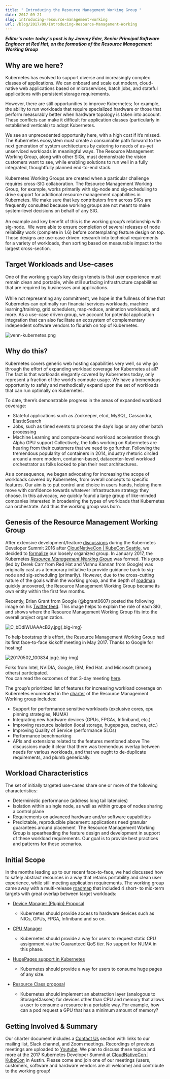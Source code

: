 ```yaml
---
title: " Introducing the Resource Management Working Group "
date: 2017-09-21
slug: introducing-resource-management-working
url: /blog/2017/09/Introducing-Resource-Management-Working
---
```

_**Editor's note: today's post is by Jeremy Eder, Senior Principal Software Engineer at Red Hat, on the formation of the Resource Management Working Group**_  

## Why are we here?
Kubernetes has evolved to support diverse and increasingly complex classes of applications. We can onboard and scale out modern, cloud-native web applications based on microservices, batch jobs, and stateful applications with persistent storage requirements.  

 However, there are still opportunities to improve Kubernetes; for example, the ability to run workloads that require specialized hardware or those that perform measurably better when hardware topology is taken into account. These conflicts can make it difficult for application classes (particularly in established verticals) to adopt Kubernetes.   

 We see an unprecedented opportunity here, with a high cost if it’s missed. The Kubernetes ecosystem must create a consumable path forward to the next generation of system architectures by catering to needs of as-yet unserviced workloads in meaningful ways. The Resource Management Working Group, along with other SIGs, must demonstrate the vision customers want to see, while enabling solutions to run well in a fully integrated, thoughtfully planned end-to-end stack.   
&nbsp;   
Kubernetes Working Groups are created when a particular challenge requires cross-SIG collaboration. The Resource Management Working Group, for example, works primarily with sig-node and sig-scheduling to drive support for additional resource management capabilities in Kubernetes. We make sure that key contributors from across SIGs are frequently consulted because working groups are not meant to make system-level decisions on behalf of any SIG.   
&nbsp;   
An example and key benefit of this is the working group’s relationship with sig-node. &nbsp;We were able to ensure completion of several releases of node reliability work (complete in 1.6) before contemplating feature design on top. Those designs are use-case driven: research into technical requirements for a variety of workloads, then sorting based on measurable impact to the largest cross-section.   

## Target Workloads and Use-cases
One of the working group’s key design tenets is that user experience must remain clean and portable, while still surfacing infrastructure capabilities that are required by businesses and applications.   
&nbsp;   
While not representing any commitment, we hope in the fullness of time that Kubernetes can optimally run financial services workloads, machine learning/training, grid schedulers, map-reduce, animation workloads, and more. As a use-case driven group, we account for potential application integration that can also facilitate an ecosystem of complementary independent software vendors to flourish on top of Kubernetes.   



 ![venn-kubernetes.png](https://lh6.googleusercontent.com/HFbnRmEIQZ43lBGRvUPZaPe-NGDoCoQVMglola-sZXdkUAbgiZiEB_ktbebPPMPY9D3p1tXj9toTjp_tZUjiQTHukl3ir_DE-_6yix0xWIr4-yJnrPA9zWBLzTFXBM0DhTURHLd6)

## Why do this?
Kubernetes covers generic web hosting capabilities very well, so why go through the effort of expanding workload coverage for Kubernetes at all? The fact is that workloads elegantly covered by Kubernetes today, only represent a fraction of the world’s compute usage. We have a tremendous opportunity to safely and methodically expand upon the set of workloads that can run optimally on Kubernetes.  

 To date, there’s demonstrable progress in the areas of expanded workload coverage:   

- Stateful applications such as Zookeeper, etcd, MySQL, Cassandra, ElasticSearch
- Jobs, such as timed events to process the day’s logs or any other batch processing
- Machine Learning and compute-bound workload acceleration through Alpha GPU support
Collectively, the folks working on Kubernetes are hearing from their customers that we need to go further. Following the tremendous popularity of containers in 2014, industry rhetoric circled around a more modern, container-based, datacenter-level workload orchestrator as folks looked to plan their next architectures.   

 As a consequence, we began advocating for increasing the scope of workloads covered by Kubernetes, from overall concepts to specific features. Our aim is to put control and choice in users hands, helping them move with confidence towards whatever infrastructure strategy they choose. In this advocacy, we quickly found a large group of like-minded companies interested in broadening the types of workloads that Kubernetes can orchestrate. And thus the working group was born.   

## Genesis of the Resource Management Working Group
After extensive development/feature [discussions](https://docs.google.com/document/d/1p7scsTPzPyouktBFTxu4RhRwW8yUn5Lj7VGY9SaOo-8/edit?ts=5824ee1f) during the Kubernetes Developer Summit 2016 after [CloudNativeCon | KubeCon Seattle](http://events.linuxfoundation.org/events/kubecon/program/schedule), we decided to [formalize](https://groups.google.com/d/msg/kubernetes-dev/Sb0VlXOM8eQ/La3YCe2-CgAJ) our loosely organized group. In January 2017, the Kubernetes _[Resource Management Working Group](https://github.com/kubernetes/community/tree/master/wg-resource-management)_ was formed. This group (led by Derek Carr from Red Hat and Vishnu Kannan from Google) was originally cast as a temporary initiative to provide guidance back to sig-node and sig-scheduling (primarily). However, due to the cross-cutting nature of the goals within the working group, and the depth of [roadmap](https://docs.google.com/spreadsheets/d/1NWarIgtSLsq3izc5wOzV7ItdhDNRd-6oBVawmvs-LGw/edit) quickly uncovered, the Resource Management Working Group became its own entity within the first few months.   

 Recently, Brian Grant from Google (@bgrant0607) posted the following image on his [Twitter feed](https://twitter.com/bgrant0607/status/862091393723842561). This image helps to explain the role of each SIG, and shows where the Resource Management Working Group fits into the overall project organization.   

  ![C_bDdiWUAAAcB2y.jpg](https://lh4.googleusercontent.com/P9CFdgJK3pdaKkqefpYwoLHkaT--ntJQ0XZT5FbO5TlZtwnvepaO0eCOwxlUYKAsZqZFfOw78_6nEJfY89x3j1w_nHaVqUj7sBTpcAA4g80MoQy5-n3YU7GI8-IFwHUo85cy-rCc){.big-img}  

 To help bootstrap this effort, the Resource Management Working Group had its first face-to-face kickoff meeting in May 2017. Thanks to Google for hosting!   

  ![20170502_100834.jpg](https://lh3.googleusercontent.com/eL16-GnX335XcVta2u8nt3UgtoJMGuo2Xfqj3SJ34slepm_xzl6G4WmcBtFIIiaw_gYi-h5FsMnXA8GCl3xqhZGy44Gt6GmB5Ajy4McCdANkFQUy26z02e5rZU88lN-NFO774GgE){:.big-img}

 Folks from Intel, NVIDIA, Google, IBM, Red Hat. and Microsoft (among others) participated.&nbsp;  
You can read the outcomes of that 3-day meeting [here](https://docs.google.com/document/d/13_nk75eItkpbgZOt62In3jj0YuPbGPC_NnvSCHpgvUM/edit).  

 The group’s prioritized list of features for increasing workload coverage on Kubernetes enumerated in the [charter](https://github.com/kubernetes/community/tree/master/wg-resource-management) of the Resource Management Working group includes:   

- Support for performance sensitive workloads (exclusive cores, cpu pinning strategies, NUMA)
- Integrating new hardware devices (GPUs, FPGAs, Infiniband, etc.)
- Improving resource isolation (local storage, hugepages, caches, etc.)
- Improving Quality of Service (performance SLOs)
- Performance benchmarking
- APIs and extensions related to the features mentioned above
The discussions made it clear that there was tremendous overlap between needs for various workloads, and that we ought to de-duplicate requirements, and plumb generically.  

## Workload Characteristics
The set of initially targeted use-cases share one or more of the following characteristics:  

- Deterministic performance (address long tail latencies)
- Isolation within a single node, as well as within groups of nodes sharing a control plane
- Requirements on advanced hardware and/or software capabilities
- Predictable, reproducible placement: applications need granular guarantees around placement&nbsp;
The Resource Management Working Group is spearheading the feature design and development in support of these workload requirements. Our goal is to provide best practices and patterns for these scenarios.  

## Initial Scope
In the months leading up to our recent face-to-face, we had discussed how to safely abstract resources in a way that retains portability and clean user experience, while still meeting application requirements. The working group came away with a multi-release [roadmap](https://docs.google.com/spreadsheets/d/1NWarIgtSLsq3izc5wOzV7ItdhDNRd-6oBVawmvs-LGw/edit) that included 4 short- to mid-term targets with great overlap between target workloads:  

- [Device Manager (Plugin) Proposal](https://github.com/kubernetes/community/blob/master/contributors/design-proposals/resource-management/device-plugin.md)

  - Kubernetes should provide access to hardware devices such as NICs, GPUs, FPGA, Infiniband and so on.
- [CPU Manager](https://github.com/kubernetes/community/blob/master/contributors/design-proposals/node/cpu-manager.md)

  - Kubernetes should provide a way for users to request static CPU assignment via the Guaranteed QoS tier. No support for NUMA in this phase.
- [HugePages support in Kubernetes](https://github.com/kubernetes/community/blob/master/contributors/design-proposals/resource-management/hugepages.md)

  - Kubernetes should provide a way for users to consume huge pages of any size.
- [Resource Class proposal](https://github.com/kubernetes/community/pull/782)

  - Kubernetes should implement an abstraction layer (analogous to StorageClasses) for devices other than CPU and memory that allows a user to consume a resource in a portable way. For example, how can a pod request a GPU that has a minimum amount of memory?

## Getting Involved & Summary
Our charter document includes a [Contact Us](https://github.com/kubernetes/community/tree/master/wg-resource-management#contact-us) section with links to our mailing list, Slack channel, and Zoom meetings. Recordings of previous meetings are uploaded to [Youtube](https://www.youtube.com/channel/UCyfvrmhAGcsFlJeGgZQvZ6g). We plan to discuss these topics and more at the 2017 Kubernetes Developer Summit at [CloudNativeCon | KubeCon](http://events.linuxfoundation.org/events/cloudnativecon-and-kubecon-north-america) in Austin. Please come and join one of our meetings (users, customers, software and hardware vendors are all welcome) and contribute to the working group!
